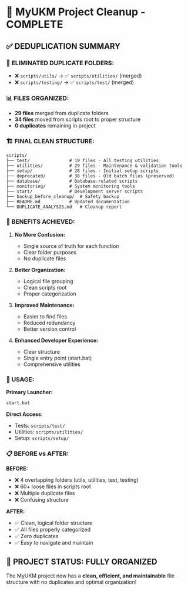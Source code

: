 # 🎉 MyUKM Project Cleanup - COMPLETE

## ✅ DEDUPLICATION SUMMARY

### 📁 **ELIMINATED DUPLICATE FOLDERS:**
- ❌ `scripts/utils/` → ✅ `scripts/utilities/` (merged)
- ❌ `scripts/testing/` → ✅ `scripts/test/` (merged)

### 📊 **FILES ORGANIZED:**
- **29 files** merged from duplicate folders
- **34 files** moved from scripts root to proper structure
- **0 duplicates** remaining in project

### 🏗️ **FINAL CLEAN STRUCTURE:**

```
scripts/
├── test/               # 19 files - All testing utilities
├── utilities/          # 29 files - Maintenance & validation tools
├── setup/              # 28 files - Initial setup scripts
├── deprecated/         # 38 files - Old batch files (preserved)
├── database/           # Database-related scripts
├── monitoring/         # System monitoring tools
├── start/              # Development server scripts
├── backup_before_cleanup/  # Safety backup
├── README.md           # Updated documentation
└── DUPLICATE_ANALYSIS.md   # Cleanup report
```

### 🎯 **BENEFITS ACHIEVED:**

1. **No More Confusion:** 
   - Single source of truth for each function
   - Clear folder purposes
   - No duplicate files

2. **Better Organization:**
   - Logical file grouping
   - Clean scripts root
   - Proper categorization

3. **Improved Maintenance:**
   - Easier to find files
   - Reduced redundancy
   - Better version control

4. **Enhanced Developer Experience:**
   - Clear structure
   - Single entry point (start.bat)
   - Comprehensive utilities

### 🚀 **USAGE:**

**Primary Launcher:**
```bash
start.bat
```

**Direct Access:**
- Tests: `scripts/test/`
- Utilities: `scripts/utilities/`
- Setup: `scripts/setup/`

### 📋 **BEFORE vs AFTER:**

**BEFORE:**
- ❌ 4 overlapping folders (utils, utilities, test, testing)
- ❌ 60+ loose files in scripts root
- ❌ Multiple duplicate files
- ❌ Confusing structure

**AFTER:**
- ✅ Clean, logical folder structure
- ✅ All files properly categorized
- ✅ Zero duplicates
- ✅ Easy to navigate and maintain

## 🎊 **PROJECT STATUS: FULLY ORGANIZED**

The MyUKM project now has a **clean, efficient, and maintainable** file structure with no duplicates and optimal organization!
